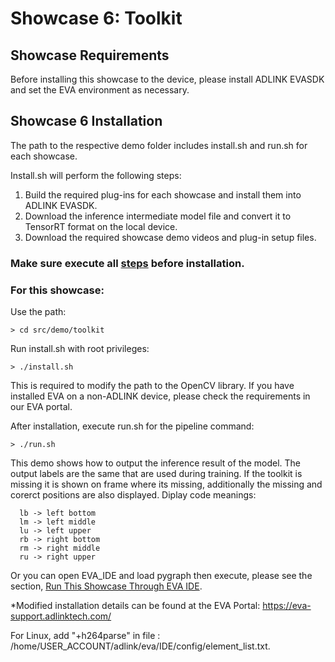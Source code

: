 # Showcase 6: Toolkit

## Showcase Requirements

Before installing this showcase to the device, please install ADLINK EVASDK and set the EVA environment as necessary.

## Showcase 6 Installation

The path to the respective demo folder includes install.sh and run.sh for each showcase.

Install.sh will perform the following steps:

1. Build the required plug-ins for each showcase and install them into ADLINK EVASDK.
2. Download the inference intermediate model file and convert it to TensorRT format on the local device.
3. Download the required showcase demo videos and plug-in setup files.
### Make sure execute all [steps](https://github.com/IST-EVA-Support/EVA_Show-Case/tree/dev#clone-the-source-code) before installation.

### For this showcase: 

Use the path:

```
> cd src/demo/toolkit
```



Run install.sh with root privileges:

```
> ./install.sh
```


This is required to modify the path to the OpenCV library. If you have installed EVA on a non-ADLINK device, please check the requirements in our EVA portal.



<a id="runsh"></a>

After installation, execute run.sh for the pipeline command:

```
> ./run.sh
```

This demo shows how to output the inference result of the model. The output labels are the same that are used during training. If the toolkit is missing it is shown on frame where its missing, additionally the missing and corerct positions are also displayed. 
Diplay code meanings:
```
  lb -> left bottom
  lm -> left middle
  lu -> left upper
  rb -> right bottom
  rm -> right middle
  ru -> right upper
```

Or you can open EVA_IDE and load pygraph then execute, please see the section, [Run This Showcase Through EVA IDE](#Run-This-Showcase-Through-EVA-IDE).


*Modified installation details can be found at the EVA Portal: https://eva-support.adlinktech.com/



For Linux, add "+h264parse" in file : /home/USER_ACCOUNT/adlink/eva/IDE/config/element_list.txt. 


